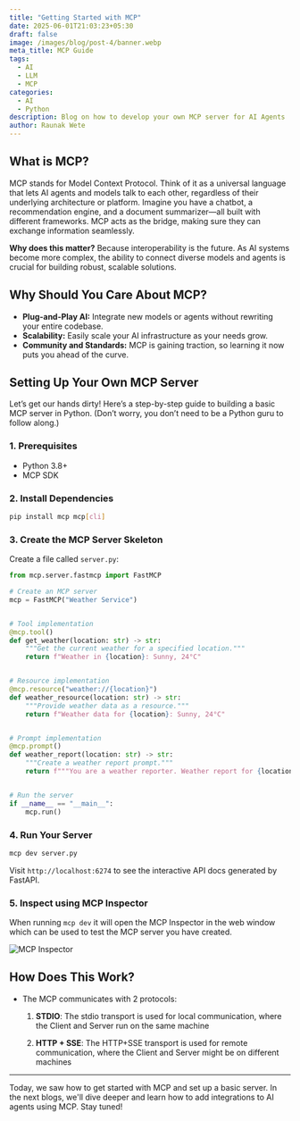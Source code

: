 ```yaml
---
title: "Getting Started with MCP"
date: 2025-06-01T21:03:23+05:30
draft: false
image: /images/blog/post-4/banner.webp
meta_title: MCP Guide
tags:
  - AI
  - LLM
  - MCP
categories:
  - AI
  - Python
description: Blog on how to develop your own MCP server for AI Agents
author: Raunak Wete
---
```



## What is MCP?

MCP stands for Model Context Protocol. Think of it as a universal language that lets AI agents and models talk to each other, regardless of their underlying architecture or platform. Imagine you have a chatbot, a recommendation engine, and a document summarizer—all built with different frameworks. MCP acts as the bridge, making sure they can exchange information seamlessly.

**Why does this matter?** Because interoperability is the future. As AI systems become more complex, the ability to connect diverse models and agents is crucial for building robust, scalable solutions.

## Why Should You Care About MCP?

- **Plug-and-Play AI:** Integrate new models or agents without rewriting your entire codebase.
- **Scalability:** Easily scale your AI infrastructure as your needs grow.
- **Community and Standards:** MCP is gaining traction, so learning it now puts you ahead of the curve.

## Setting Up Your Own MCP Server

Let’s get our hands dirty! Here’s a step-by-step guide to building a basic MCP server in Python. (Don’t worry, you don’t need to be a Python guru to follow along.)

### 1. Prerequisites

- Python 3.8+
- MCP SDK

### 2. Install Dependencies

```bash
pip install mcp mcp[cli]
```

### 3. Create the MCP Server Skeleton

Create a file called `server.py`:

```python
from mcp.server.fastmcp import FastMCP

# Create an MCP server
mcp = FastMCP("Weather Service")


# Tool implementation
@mcp.tool()
def get_weather(location: str) -> str:
    """Get the current weather for a specified location."""
    return f"Weather in {location}: Sunny, 24°C"


# Resource implementation
@mcp.resource("weather://{location}")
def weather_resource(location: str) -> str:
    """Provide weather data as a resource."""
    return f"Weather data for {location}: Sunny, 24°C"


# Prompt implementation
@mcp.prompt()
def weather_report(location: str) -> str:
    """Create a weather report prompt."""
    return f"""You are a weather reporter. Weather report for {location}?"""


# Run the server
if __name__ == "__main__":
    mcp.run()

```

### 4. Run Your Server

```bash
mcp dev server.py
```

Visit `http://localhost:6274` to see the interactive API docs generated by FastAPI.

### 5. Inspect using MCP Inspector

When running `mcp dev` it will open the MCP Inspector in the web window which can be used to test the MCP server you have created.

![MCP Inspector](/images/blog/post-4/mcp_inspector.webp)

## How Does This Work?

- The MCP communicates with 2 protocols:
  1. **STDIO**:
    The stdio transport is used for local communication, where the Client and Server run on the same machine

  2. **HTTP + SSE**:
    The HTTP+SSE transport is used for remote communication, where the Client and Server might be on different machines

---

Today, we saw how to get started with MCP and set up a basic server. In the next blogs, we'll dive deeper and learn how to add integrations to AI agents using MCP. Stay tuned!
